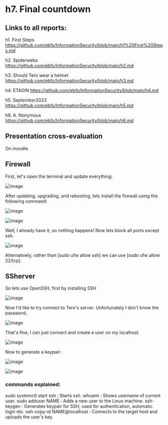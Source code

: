 # h7. Final countdown

## Links to all reports:

h1. First Steps https://github.com/ebfs/InformationSecurity/blob/main/h1%20First%20Steps.md

h2. Spiderwebs https://github.com/ebfs/InformationSecurity/blob/main/h2.md

h3. Should Tero wear a helmet https://github.com/ebfs/InformationSecurity/blob/main/h3.md

h4. ETAOIN https://github.com/ebfs/InformationSecurity/blob/main/h4.md

h5. September2023 https://github.com/ebfs/InformationSecurity/blob/main/h5.md

h6. A. Nonymous https://github.com/ebfs/InformationSecurity/blob/main/h6.md

## Presentation cross-evaluation

On moodle.

## Firewall

First, let's open the terminal and update everything:

![image](https://github.com/ebfs/InformationSecurity/assets/142781925/9048439a-a9af-44fc-8624-aca2eeb5d04f)

After updating, upgrading, and rebooting, lets install the firewall using the following command:

![image](https://github.com/ebfs/InformationSecurity/assets/142781925/bd55a72f-88be-47ae-99ca-c5f4c2cdeddc)

![image](https://github.com/ebfs/InformationSecurity/assets/142781925/68fb14a4-a6d2-46ce-a653-dbaf7bccc889)

Well, I already have it, so nothing happens! Now lets block all ports except ssh.

![image](https://github.com/ebfs/InformationSecurity/assets/142781925/b71acf8f-9579-4a53-bc18-0679a27199fe)

Alternatively, rather than [sudo ufw allow ssh] we can use [sudo ufw allow 22/tcp].

## SSherver

So lets use OpenSSH, first by installing SSH

![image](https://github.com/ebfs/InformationSecurity/assets/142781925/ac6622e9-101c-469a-bb32-45a7413e5583)

Now I'd like to try connect to Tero's server. Unfortunately I don't know the password..

![image](https://github.com/ebfs/InformationSecurity/assets/142781925/457aaa8b-5691-4f7f-8055-3850accd8857)

That's fine, I can just connect and create a user on my localhost.

![image](https://github.com/ebfs/InformationSecurity/assets/142781925/81049a0b-14c7-4ae9-b952-e3eecdace869)

Now to generate a keypair:

![image](https://github.com/ebfs/InformationSecurity/assets/142781925/91916cdb-aca0-41c9-bee1-bbb270fa9be0)

![image](https://github.com/ebfs/InformationSecurity/assets/142781925/04f8e7aa-7168-4d5f-9d83-2e33477433cd)

### commands explained:

sudo systemctl start ssh    :    Starts ssh.
whoami                      :    Shows username of current user.
sudo adduser NAME           :    Adds a new user to the Linux machine.
ssh-keygen                  :    Generates keypair for SSH, used for authentication, automatic login etc.
ssh-copy-id NAME@localhost  :    Connects to the target host and uploads the user's key.
